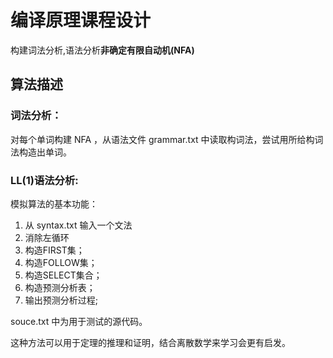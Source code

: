 # 编译原理课程设计
构建词法分析,语法分析**非确定有限自动机(NFA)**

## 算法描述

### 词法分析： 
对每个单词构建 NFA ，从语法文件 grammar.txt 中读取构词法，尝试用所给构词法构造出单词。

### LL(1)语法分析:
模拟算法的基本功能：
1. 从 syntax.txt 输入一个文法
2. 消除左循环
3. 构造FIRST集；
4. 构造FOLLOW集；
5. 构造SELECT集合；
6. 构造预测分析表；
7. 输出预测分析过程;

souce.txt 中为用于测试的源代码。

这种方法可以用于定理的推理和证明，结合离散数学来学习会更有启发。
